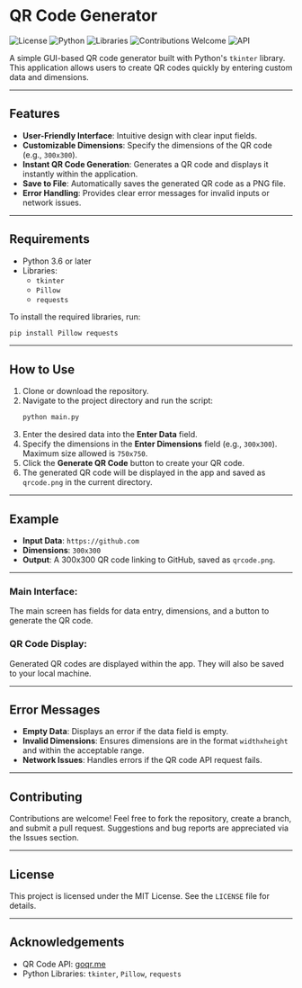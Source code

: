 # QR Code Generator
![License](https://img.shields.io/badge/license-MIT-blue.svg)
![Python](https://img.shields.io/badge/python-3.6%2B-brightgreen)
![Libraries](https://img.shields.io/badge/dependencies-Pillow%20%7C%20Requests-orange)
![Contributions Welcome](https://img.shields.io/badge/contributions-welcome-brightgreen.svg)
![API](https://img.shields.io/badge/API-goqr.me-lightblue)

A simple GUI-based QR code generator built with Python's `tkinter` library. This application allows users to create QR codes quickly by entering custom data and dimensions.

---

## Features

- **User-Friendly Interface**: Intuitive design with clear input fields.
- **Customizable Dimensions**: Specify the dimensions of the QR code (e.g., `300x300`).
- **Instant QR Code Generation**: Generates a QR code and displays it instantly within the application.
- **Save to File**: Automatically saves the generated QR code as a PNG file.
- **Error Handling**: Provides clear error messages for invalid inputs or network issues.

---

## Requirements

- Python 3.6 or later
- Libraries:
  - `tkinter`
  - `Pillow`
  - `requests`

To install the required libraries, run:
```bash
pip install Pillow requests
```

---

## How to Use

1. Clone or download the repository.
2. Navigate to the project directory and run the script:
   ```bash
   python main.py
   ```
3. Enter the desired data into the **Enter Data** field.
4. Specify the dimensions in the **Enter Dimensions** field (e.g., `300x300`). Maximum size allowed is `750x750`.
5. Click the **Generate QR Code** button to create your QR code.
6. The generated QR code will be displayed in the app and saved as `qrcode.png` in the current directory.

---

## Example

- **Input Data**: `https://github.com`
- **Dimensions**: `300x300`
- **Output**: A 300x300 QR code linking to GitHub, saved as `qrcode.png`.

---

### Main Interface:
The main screen has fields for data entry, dimensions, and a button to generate the QR code.

### QR Code Display:
Generated QR codes are displayed within the app. They will also be saved to your local machine.

---

## Error Messages

- **Empty Data**: Displays an error if the data field is empty.
- **Invalid Dimensions**: Ensures dimensions are in the format `widthxheight` and within the acceptable range.
- **Network Issues**: Handles errors if the QR code API request fails.

---

## Contributing

Contributions are welcome! Feel free to fork the repository, create a branch, and submit a pull request. Suggestions and bug reports are appreciated via the Issues section.

---

## License

This project is licensed under the MIT License. See the `LICENSE` file for details.

---

## Acknowledgements

- QR Code API: [goqr.me](https://goqr.me/)
- Python Libraries: `tkinter`, `Pillow`, `requests`

